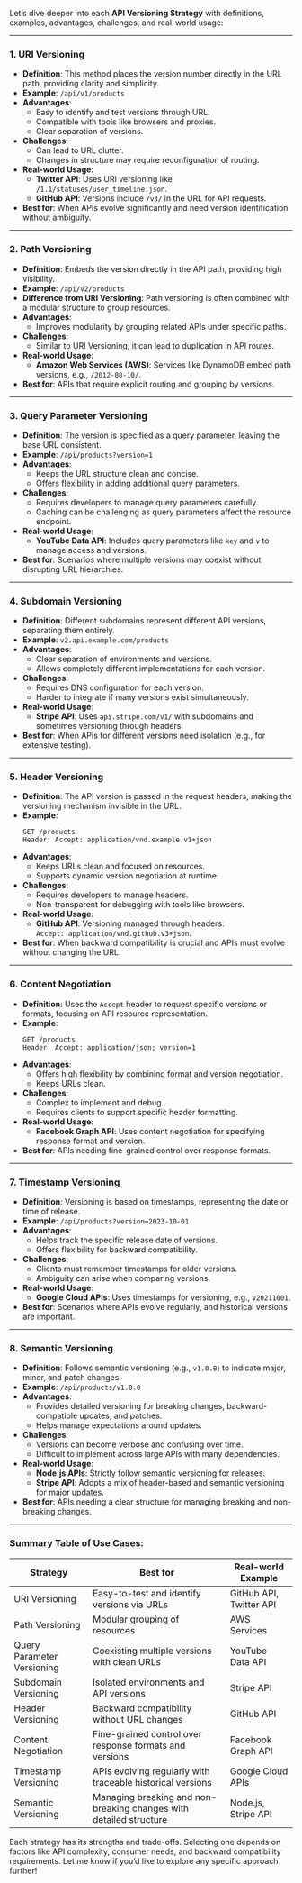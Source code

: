 Let’s dive deeper into each **API Versioning Strategy** with definitions, examples, advantages, challenges, and real-world usage:

---

### 1. **URI Versioning**
   - **Definition**: This method places the version number directly in the URL path, providing clarity and simplicity.
   - **Example**: `/api/v1/products`
   - **Advantages**:
     - Easy to identify and test versions through URL.
     - Compatible with tools like browsers and proxies.
     - Clear separation of versions.
   - **Challenges**:
     - Can lead to URL clutter.
     - Changes in structure may require reconfiguration of routing.
   - **Real-world Usage**: 
     - **Twitter API**: Uses URI versioning like `/1.1/statuses/user_timeline.json`.
     - **GitHub API**: Versions include `/v3/` in the URL for API requests.
   - **Best for**: When APIs evolve significantly and need version identification without ambiguity.

---

### 2. **Path Versioning**
   - **Definition**: Embeds the version directly in the API path, providing high visibility.
   - **Example**: `/api/v2/products`
   - **Difference from URI Versioning**: Path versioning is often combined with a modular structure to group resources.
   - **Advantages**:
     - Improves modularity by grouping related APIs under specific paths.
   - **Challenges**:
     - Similar to URI Versioning, it can lead to duplication in API routes.
   - **Real-world Usage**:
     - **Amazon Web Services (AWS)**: Services like DynamoDB embed path versions, e.g., `/2012-08-10/`.
   - **Best for**: APIs that require explicit routing and grouping by versions.

---

### 3. **Query Parameter Versioning**
   - **Definition**: The version is specified as a query parameter, leaving the base URL consistent.
   - **Example**: `/api/products?version=1`
   - **Advantages**:
     - Keeps the URL structure clean and concise.
     - Offers flexibility in adding additional query parameters.
   - **Challenges**:
     - Requires developers to manage query parameters carefully.
     - Caching can be challenging as query parameters affect the resource endpoint.
   - **Real-world Usage**:
     - **YouTube Data API**: Includes query parameters like `key` and `v` to manage access and versions.
   - **Best for**: Scenarios where multiple versions may coexist without disrupting URL hierarchies.

---

### 4. **Subdomain Versioning**
   - **Definition**: Different subdomains represent different API versions, separating them entirely.
   - **Example**: `v2.api.example.com/products`
   - **Advantages**:
     - Clear separation of environments and versions.
     - Allows completely different implementations for each version.
   - **Challenges**:
     - Requires DNS configuration for each version.
     - Harder to integrate if many versions exist simultaneously.
   - **Real-world Usage**:
     - **Stripe API**: Uses `api.stripe.com/v1/` with subdomains and sometimes versioning through headers.
   - **Best for**: When APIs for different versions need isolation (e.g., for extensive testing).

---

### 5. **Header Versioning**
   - **Definition**: The API version is passed in the request headers, making the versioning mechanism invisible in the URL.
   - **Example**:
     ```
     GET /products  
     Header: Accept: application/vnd.example.v1+json
     ```
   - **Advantages**:
     - Keeps URLs clean and focused on resources.
     - Supports dynamic version negotiation at runtime.
   - **Challenges**:
     - Requires developers to manage headers.
     - Non-transparent for debugging with tools like browsers.
   - **Real-world Usage**:
     - **GitHub API**: Versioning managed through headers:  
       `Accept: application/vnd.github.v3+json`.
   - **Best for**: When backward compatibility is crucial and APIs must evolve without changing the URL.

---

### 6. **Content Negotiation**
   - **Definition**: Uses the `Accept` header to request specific versions or formats, focusing on API resource representation.
   - **Example**:
     ```
     GET /products  
     Header: Accept: application/json; version=1
     ```
   - **Advantages**:
     - Offers high flexibility by combining format and version negotiation.
     - Keeps URLs clean.
   - **Challenges**:
     - Complex to implement and debug.
     - Requires clients to support specific header formatting.
   - **Real-world Usage**:
     - **Facebook Graph API**: Uses content negotiation for specifying response format and version.
   - **Best for**: APIs needing fine-grained control over response formats.

---

### 7. **Timestamp Versioning**
   - **Definition**: Versioning is based on timestamps, representing the date or time of release.
   - **Example**: `/api/products?version=2023-10-01`
   - **Advantages**:
     - Helps track the specific release date of versions.
     - Offers flexibility for backward compatibility.
   - **Challenges**:
     - Clients must remember timestamps for older versions.
     - Ambiguity can arise when comparing versions.
   - **Real-world Usage**:
     - **Google Cloud APIs**: Uses timestamps for versioning, e.g., `v20211001`.
   - **Best for**: Scenarios where APIs evolve regularly, and historical versions are important.

---

### 8. **Semantic Versioning**
   - **Definition**: Follows semantic versioning (e.g., `v1.0.0`) to indicate major, minor, and patch changes.
   - **Example**: `/api/products/v1.0.0`
   - **Advantages**:
     - Provides detailed versioning for breaking changes, backward-compatible updates, and patches.
     - Helps manage expectations around updates.
   - **Challenges**:
     - Versions can become verbose and confusing over time.
     - Difficult to implement across large APIs with many dependencies.
   - **Real-world Usage**:
     - **Node.js APIs**: Strictly follow semantic versioning for releases.
     - **Stripe API**: Adopts a mix of header-based and semantic versioning for major updates.
   - **Best for**: APIs needing a clear structure for managing breaking and non-breaking changes.

---

### Summary Table of Use Cases:

| **Strategy**              | **Best for**                                                                                   | **Real-world Example**         |
|---------------------------|-----------------------------------------------------------------------------------------------|---------------------------------|
| URI Versioning            | Easy-to-test and identify versions via URLs                                                   | GitHub API, Twitter API         |
| Path Versioning           | Modular grouping of resources                                                                 | AWS Services                   |
| Query Parameter Versioning| Coexisting multiple versions with clean URLs                                                  | YouTube Data API               |
| Subdomain Versioning      | Isolated environments and API versions                                                        | Stripe API                     |
| Header Versioning         | Backward compatibility without URL changes                                                    | GitHub API                     |
| Content Negotiation       | Fine-grained control over response formats and versions                                       | Facebook Graph API             |
| Timestamp Versioning      | APIs evolving regularly with traceable historical versions                                    | Google Cloud APIs              |
| Semantic Versioning       | Managing breaking and non-breaking changes with detailed structure                            | Node.js, Stripe API            |

Each strategy has its strengths and trade-offs. Selecting one depends on factors like API complexity, consumer needs, and backward compatibility requirements. Let me know if you’d like to explore any specific approach further!